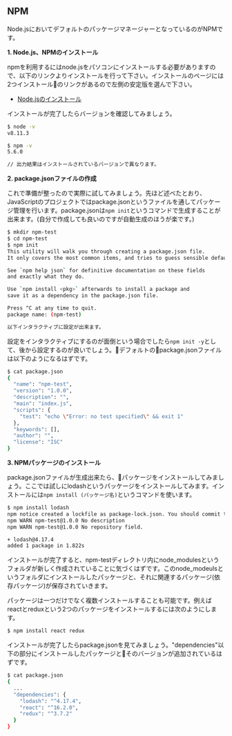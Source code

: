 ## NPM

Node.jsにおいてデフォルトのパッケージマネージャーとなっているのがNPMです。

**1. Node.js、NPMのインストール**

npmを利用するにはnode.jsをパソコンにインストールする必要がありますので、以下のリンクよりインストールを行って下さい。インストールのページには2つインストールのリンクがあるので左側の安定版を選んで下さい。

- [Node.jsのインストール](https://nodejs.org/ja/)

インストールが完了したらバージョンを確認してみましょう。

```bash
$ node -v
v8.11.3

$ npm -v
5.6.0 

// 出力結果はインストールされているバージョンで異なります。
```

**2. package.jsonファイルの作成**

これで準備が整ったので実際に試してみましょう。先ほど述べたとおり、JavaScriptのプロジェクトではpackage.jsonというファイルを通してパッケージ管理を行います。package.jsonは`npm init`というコマンドで生成することが出来ます。(自分で作成しても良いのですが自動生成のほうが楽です。)

```bash
$ mkdir npm-test
$ cd npm-test
$ npm init
This utility will walk you through creating a package.json file.
It only covers the most common items, and tries to guess sensible defaults.

See `npm help json` for definitive documentation on these fields
and exactly what they do.

Use `npm install <pkg>` afterwards to install a package and
save it as a dependency in the package.json file.

Press ^C at any time to quit.
package name: (npm-test) 

以下インタラクティブに設定が出来ます。
```

設定をインタラクティブにするのが面倒という場合でしたら`npm init -y`として、後から設定するのが良いでしょう。デフォルトのpackage.jsonファイルは以下のようになるはずです。

```bash
$ cat package.json
{
  "name": "npm-test",
  "version": "1.0.0",
  "description": "",
  "main": "index.js",
  "scripts": {
    "test": "echo \"Error: no test specified\" && exit 1"
  },
  "keywords": [],
  "author": "",
  "license": "ISC"
}
```

**3. NPMパッケージのインストール**

package.jsonファイルが生成出来たら、パッケージをインストールしてみましょう。ここでは試しにlodashというパッケージをインストールしてみます。インストールには`npm install (パッケージ名)`というコマンドを使います。

```bash
$ npm install lodash
npm notice created a lockfile as package-lock.json. You should commit this file.
npm WARN npm-test@1.0.0 No description
npm WARN npm-test@1.0.0 No repository field.

+ lodash@4.17.4
added 1 package in 1.822s
```

インストールが完了すると、npm-testディレクトリ内にnode_modulesというフォルダが新しく作成されていることに気づくはずです。このnode_modeulsというフォルダにインストールしたパッケージと、それに関連するパッケージ(依存パッケージ)が保存されていきます。

パッケージは一つだけでなく複数インストールすることも可能です。例えばreactとreduxという2つのパッケージをインストールするには次のようにします。

```bash
$ npm install react redux
```

インストールが完了したらpackage.jsonを見てみましょう。"dependencies"以下の部分にインストールしたパッケージとそのバージョンが追加されているはずです。

```bash
$ cat package.json
{
  ...
  "dependencies": {
    "lodash": "^4.17.4",
    "react": "^16.2.0",
    "redux": "^3.7.2"
  }
}
```